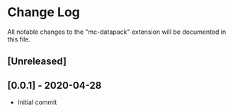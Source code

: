 # Change Log

All notable changes to the "mc-datapack" extension will be documented in this file.

## [Unreleased]

## [0.0.1] - 2020-04-28
- Initial commit